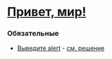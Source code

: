# [Привет, мир!](https://learn.javascript.ru/hello-world)

### Обязательные
 
* [Выведите alert](https://learn.javascript.ru/task/hello-alert) - [см. решение](http://plnkr.co/edit/T9jZgKPezO3hcvYr5bPy?p=preview)
